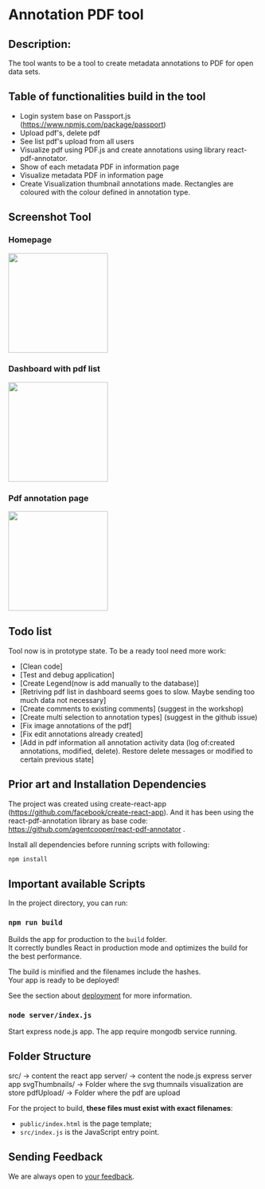 
# Annotation PDF tool

## Description:

The tool wants to be a tool to create metadata annotations to PDF for open data sets.

## Table of functionalities build in the tool

- Login system base on Passport.js (https://www.npmjs.com/package/passport)
- Upload pdf's, delete pdf
- See list pdf's upload from all users
- Visualize pdf using PDF.js and create annotations using library react-pdf-annotator.
- Show of each metadata PDF in information page
- Visualize metadata PDF in information page
- Create Visualization thumbnail annotations made. Rectangles are coloured with the colour defined in annotation type.

## Screenshot Tool
### Homepage
<img src="https://github.com/var-mar/pdf-annotation-tool/raw/master/screenshots/Screenshot1.png" height="200">

### Dashboard with pdf list
<img src="https://github.com/var-mar/pdf-annotation-tool/raw/master/screenshots/Screenshot2.png" height="200">

### Pdf annotation page
<img src="https://github.com/var-mar/pdf-annotation-tool/raw/master/screenshots/Screenshot3.png" height="200">

## Todo list

Tool now is in prototype state. To be a ready tool need more work:
- [Clean code]
- [Test and debug application]
- [Create Legend(now is add manually to the database)]
- [Retriving pdf list in dashboard seems goes to slow. Maybe sending too much data not necessary]
- [Create comments to existing comments] (suggest in the workshop)
- [Create multi selection to annotation types] (suggest in the github issue)
- [Fix image annotations of the pdf]
- [Fix edit annotations already created]
- [Add in pdf information all annotation activity data (log of:created annotations, modified, delete). Restore delete messages or modified to certain previous state]

## Prior art and Installation Dependencies

The project was created using create-react-app (https://github.com/facebook/create-react-app). And it has been using the react-pdf-annotation library as base code: https://github.com/agentcooper/react-pdf-annotator .

Install all dependencies before running scripts with following:

```sh
npm install
```

## Important available Scripts

In the project directory, you can run:

### `npm run build`

Builds the app for production to the `build` folder.<br>
It correctly bundles React in production mode and optimizes the build for the best performance.

The build is minified and the filenames include the hashes.<br>
Your app is ready to be deployed!

See the section about [deployment](#deployment) for more information.

### `node server/index.js`

Start express node.js app. The app require mongodb service running.

## Folder Structure

src/ -> content the react app
server/ -> content the node.js express server app
svgThumbnails/ -> Folder where the svg thumnails visualization are store
pdfUpload/ -> Folder where the pdf are upload

For the project to build, **these files must exist with exact filenames**:

* `public/index.html` is the page template;
* `src/index.js` is the JavaScript entry point.

## Sending Feedback

We are always open to [your feedback](https://github.com/var-mar/pdf-annotation-tool/issues).
